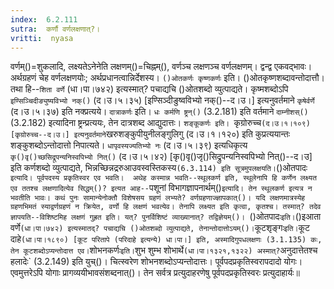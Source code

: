 ```yaml
---
index:  6.2.111
sutra:  कर्णौ वर्णलक्षणात्?।
vritti:  nyasa
---
```


वर्णम्()=शुकलादि, लक्ष्यतेऽनेनेति लक्षणम्()=चिह्नम्(), वर्णञ्च लक्षणञ्च वर्णलक्षणम्। द्वन्द्व एकवद्भावः। अर्थग्रहणं चेह वर्णलक्षणयोः; अर्थप्रधानत्वान्निर्देशस्य। `()ओतकर्णः कृष्णकर्णः` इति। ()ओतकृष्णशब्दावन्तोदात्तौ। तथा हि--`शिता वर्णे` (धा।पा।७४२) इत्यस्मात्? पचाद्यचि ()ओतशब्दो व्युत्पाद्यते। कृष्मशब्दोऽपि `इण्सिञ्चिदीङ्युष्यविभ्यो नक्()` (द।उ।५।३५) [इण्सिञ्दीङुष्वविभ्यो नक्()--द।उ।] इत्यनुवर्तमाने `कृषेर्वर्णे` (द।उ।५।३७) इति नक्प्रत्यये। `दात्राकर्णः` इति। `धः कर्मणि ष्ट्रन्()` (3.2.181) इति वर्तमाने `दाम्नीशस्()` (3.2.182) इत्यादिना ष्ट्रन्प्रत्ययः, तेन दात्रशब्द आद्युदात्तः। `शङ्कूकर्णः इति। `कृग्रोरुच्च` (द।उ।१।१०९) [कृग्रोरुच्च--द।उ।] इत्यनुवर्तमाने `खरुशङ्कुपीयुनीलङ्गुलिगु (द।उ।१।१२०) इति कुप्रत्ययान्तः शङ्कुशब्दोऽन्तोदात्तो निपात्यते। `धापृवस्यज्यतिभ्यो नः` (द।उ।५।३९) इत्यधिकृत्य `कृ()वृ()च्छसिद्रूपन्यनिस्वपिभ्यो नित्()` (द।उ।५।४२) [कृ()वृ()जृ()सिद्रुपन्यनिस्वपिभ्यो नित्()--द।उ] इति कर्णशब्दो व्युत्पाद्यते, भिन्नच्छिन्नद्ररुआउवस्वस्तिकस्य` (6.3.114) इति सूत्रमुपलक्षयति।
`()ओतपादः` इत्यादि। पूर्वपदस्य प्रकृतिस्वर एव भवति। 
अथेह कस्मान्न भवति--स्थूलकर्ण इति, स्थूलेनापि हि कर्णेन लक्ष्यत एव ततश्च लक्षणादित्येव सिद्धम्()? इत्यत आह--`पशूनां विभागज्ञापनार्थम्()` इत्यादि। तेन स्थूलकर्ण इत्यत्र न भवतीति भावः। कथं पुनः सामान्येनोक्तौ विशेषसय ग्रहणं लभ्यते? वर्णग्रहणाज्ज्ञापकात्()। यदि लक्षणमात्रस्येह ग्रहणभिमतं स्याद्वर्णग्रहणं न क्रियेत, वर्णो हि लक्षणं भवत्येव। तेनापि लक्ष्यत इति कृत्वा, कृतश्च। तस्मात्? तदेव ज्ञापयति--विशिष्टमिह लक्षणं गुह्रत इति। यत्? पुनर्विशिष्टं व्याख्यानात्? तद्विज्ञेयम्()। 
`()ओतपादः` इति। `()इआता वर्णे` (धा।पा।७४२) इत्यस्मातद्? पचाद्यचि ()ओतशब्दो व्युत्पाद्यते, तेनान्तोदात्तोऽयम्()। `कूटशृङ्गः` इति। `कूट दाहे` (धा।पा।१८९०) [कूट परितापे (परिदाहे इत्यन्ये) धा।पा।] इति, अस्मादिगुपधलक्षणः (3.1.135) कः, तेन कूटशब्दोऽप्यन्तोदात्त एव। `शोभनकर्णः` इति। `शुभ शुम्भ शोभार्थे` (धा।पा।१३२१,१३२२) अस्मात्? `अनुदात्तेतश्च हलादेः` (3.2.149) इति युच्()। चित्स्वरेण शोभनशब्दोऽप्यन्तोदात्तः। पूर्वपदप्रकृतिस्वरापदादो योगः। एवमुत्तरेऽपि योगाः प्रागव्ययीभावसंशब्दनात्()। तेन सर्वत्र प्रत्युदाहरणेषु पूर्वपदप्रकृतिस्वरः प्रत्युदाहार्यः॥
